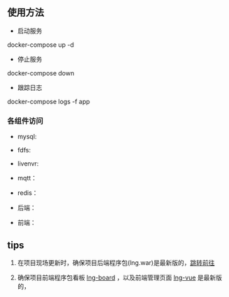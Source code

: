 ## 使用方法

- 启动服务

docker-compose up -d

- 停止服务

docker-compose down

- 跟踪日志

docker-compose logs -f app

### 各组件访问

- mysql:

- fdfs:

- livenvr:

- mqtt：

- redis：

- 后端：

- 前端：

## tips

1. 在项目现场更新时，确保项目后端程序包(lng.war)是最新版的，[跳转前往](./lng/)

2. 确保项目前端程序包看板 [lng-board](./front/lng-board/) ，以及前端管理页面 [lng-vue](./front/lng-vue/) 是最新版的，
